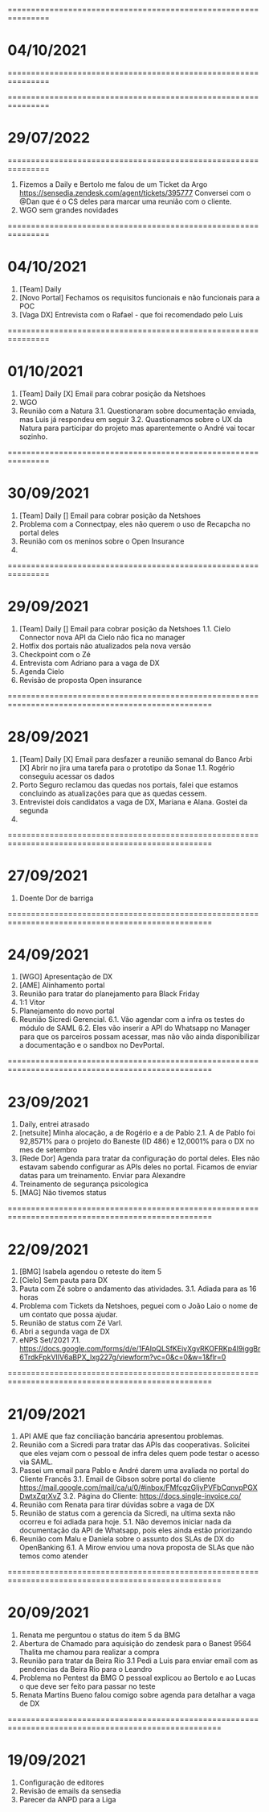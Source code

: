 ===============================================================
# 04/10/2021
===============================================================






===============================================================
# 29/07/2022
===============================================================
1. Fizemos a Daily e Bertolo me falou de um Ticket da Argo
	https://sensedia.zendesk.com/agent/tickets/395777
	Conversei com o @Dan que é o CS deles para marcar uma reunião com o cliente.
2. WGO sem grandes novidades



===============================================================
# 04/10/2021

1. [Team] Daily
2. [Novo Portal] Fechamos os requisitos funcionais e não funcionais para a POC
3. [Vaga DX] Entrevista com o Rafael - que foi recomendado pelo Luis




===============================================================
# 01/10/2021

1. [Team] Daily
	[X] Email para cobrar posição da Netshoes
2. WGO 	
3. Reunião com a Natura
	3.1. Questionaram sobre documentação enviada, mas Luis já respondeu em seguir
	3.2. Quastionamos sobre o UX da Natura para participar do projeto mas aparentemente o André vai tocar sozinho.  



===============================================================
# 30/09/2021

1. [Team] Daily
	[] Email para cobrar posição da Netshoes
2. Problema com a Connectpay, eles não querem o uso de Recapcha no portal deles
3. Reunião com os meninos sobre o Open Insurance
4.




===============================================================
# 29/09/2021

1. [Team] Daily
	[] Email para cobrar posição da Netshoes
	1.1. Cielo Connector nova API da Cielo não fica no manager
2. 	Hotfix dos portais não atualizados pela nova versão
3. 	Checkpoint com o Zé
4. 	Entrevista com Adriano para a vaga de DX
5. 	Agenda Cielo
6. 	Revisão de proposta Open insurance



==================================================================================================
# 28/09/2021

1. [Team] Daily
	[X] Email para desfazer a reunião semanal do Banco Arbi
	[X] Abrir no jira uma tarefa para o prototipo da Sonae
	1.1. Rogério conseguiu acessar os dados
2. Porto Seguro reclamou das quedas nos portais, falei que estamos concluindo as atualizações para que as quedas cessem.
3. Entrevistei dois candidatos a vaga de DX, Mariana e Alana. Gostei da segunda
4.

==================================================================================================
# 27/09/2021

1. Doente Dor de barriga

==================================================================================================
# 24/09/2021

1. [WGO] Apresentação de DX
2. [AME] Alinhamento portal
3. Reunião para tratar do planejamento para Black Friday
4. 1:1 Vitor
5. Planejamento do novo portal
6. Reunião Sicredi Gerencial.
	6.1. Vão agendar com a infra os testes do módulo de SAML
	6.2. Eles vão inserir a API do Whatsapp no Manager para que os parceiros possam acessar, mas não vão ainda disponibilizar a documentação e o sandbox no DevPortal.  

==================================================================================================
# 23/09/2021
1. Daily, entrei atrasado
2. [netsuite] Minha alocação, a de Rogério e a de Pablo
	2.1. A de Pablo foi 92,8571% para o projeto do Baneste (ID 486) e 12,0001% para o DX no mes de setembro
3. [Rede Dor]	Agenda para tratar da configuração do portal deles. Eles não estavam sabendo configurar as APIs deles no portal. Ficamos de enviar datas para um treinamento. Enviar para Alexandre
4. Treinamento de segurança psicologica
5. [MAG] Não tivemos status



==================================================================================================
# 22/09/2021
1. [BMG] Isabela agendou o reteste do item 5
2. [Cielo] Sem pauta para DX
3. Pauta com Zé sobre o andamento das atividades.
	3.1. Adiada para as 16 horas
4. Problema com Tickets da Netshoes, peguei com o João Laio o nome de um contato que possa ajudar.
5. Reunião de status com Zé Varl.
6. Abri a segunda vaga de DX
7. eNPS Set/2021
	7.1. https://docs.google.com/forms/d/e/1FAIpQLSfKEjvXgvRKOFRKp4I9iggBr6TrdkFpkVIIV6aBPX_Ixg227g/viewform?vc=0&c=0&w=1&flr=0


==================================================================================================
# 21/09/2021
1. API AME que faz conciliação bancária apresentou problemas.  
2. Reunião com a Sicredi para tratar das APIs das cooperativas. Solicitei que eles vejam com o pessoal de infra deles quem pode testar o acesso via SAML.
3. Passei um email para Pablo e André darem uma avaliada no portal do Cliente Francês
	3.1. Email de Gibson sobre portal do cliente https://mail.google.com/mail/ca/u/0/#inbox/FMfcgzGljvPVFbCqnvpPGXDwtxZqrXvZ
	3.2.  Página do Cliente: https://docs.single-invoice.co/
4. Reunião com Renata para tirar dúvidas sobre a vaga de DX
5. Reunião de status com a gerencia da Sicredi, na ultima sexta não ocorreu e foi adiada para hoje.
	5.1. Não devemos iniciar nada da documentação da API de Whatsapp, pois eles ainda estão priorizando  
6. Reunião com Malu e Daniela sobre o assunto dos SLAs de DX do OpenBanking
	6.1. A Mirow enviou uma nova proposta de SLAs que não temos como atender

====================================================================================================
# 20/09/2021
1. Renata me perguntou o status do item 5 da BMG
2. Abertura de Chamado para aquisição do zendesk para o Banest 9564
	Thalita me chamou para realizar a compra
3. Reunião para tratar da Beira Rio
	3.1 Pedi a Luis para enviar email com as pendencias da Beira Rio para o Leandro
4. Problema no Pentest da BMG
	O pessoal explicou ao Bertolo e ao Lucas o que deve ser feito para passar no teste
5. Renata Martins Bueno falou comigo sobre agenda para detalhar a vaga de DX

====================================================================================================
# 19/09/2021
1. Configuração de editores
2. Revisão de emails da sensedia
3. Parecer da ANPD para a Liga
